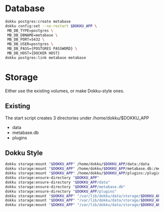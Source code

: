 # Database

```sh
dokku postgres:create metabase
dokku config:set --no-restart $DOKKU_APP \
 MB_DB_TYPE=postgres \
 MB_DB_DBNAME=metabase \
 MB_DB_PORT=5432 \
 MB_DB_USER=postgres \
 MB_DB_PASS={POSTGRES PASSWORD} \
 MB_DB_HOST={DOCKER HOST}
dokku postgres:link metabase metabase
```

# Storage

Either use the existing volumes, or make Dokku-style ones.

## Existing

The start script creates 3 directories under /home/dokku/$DOKKU_APP

* data
* metabase.db
* plugins

## Dokku Style

```sh
dokku storage:mount "$DOKKU_APP" /home/dokku/$DOKKU_APP/data:/data
dokku storage:mount "$DOKKU_APP" /home/dokku/$DOKKU_APP/metabase.db:/metabase.db
dokku storage:mount "$DOKKU_APP" /home/dokku/$DOKKU_APP/plugins:/plugins
dokku storage:ensure-directory "$DOKKU_APP"
dokku storage:ensure-directory "$DOKKU_APP/data"
dokku storage:ensure-directory "$DOKKU_APP/metabase.db"
dokku storage:ensure-directory "$DOKKU_APP/plugins"
dokku storage:mount "$DOKKU_APP" "/var/lib/dokku/data/storage/$DOKKU_APP/data:/data"
dokku storage:mount "$DOKKU_APP" "/var/lib/dokku/data/storage/$DOKKU_APP/metabase.db:/metabase.db"
dokku storage:mount "$DOKKU_APP" "/var/lib/dokku/data/storage/$DOKKU_APP/plugins:/plugins"
```

